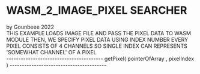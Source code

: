<h1>WASM_2_IMAGE_PIXEL SEARCHER</h1>
by Gounbeee 2022
<br>
THIS EXAMPLE LOADS IMAGE FILE AND
PASS THE PIXEL DATA TO WASM MODULE
THEN,
WE SPECIFY PIXEL DATA USING INDEX NUMBER
EVERY PIXEL CONSISTS OF 4 CHANNELS SO
SINGLE INDEX CAN REPRESENTS 'SOMEWHAT CHANNEL' OF A PIXEL
<br>
----------------------------------------
getPixel( pointerOfArray , pixelIndex )
----------------------------------------
